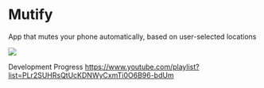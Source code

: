 # Mutify
App that mutes your phone automatically, based on user-selected locations 


[![](http://img.youtube.com/vi/zVScPfhnHts/0.jpg)](http://www.youtube.com/watch?v=zVScPfhnHts "")


Development Progress
https://www.youtube.com/playlist?list=PLr2SUHRsQtUcKDNWyCxmTi0O6B96-bdUm

